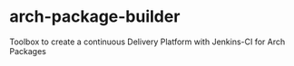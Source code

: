 # arch-package-builder
Toolbox to create a continuous Delivery Platform with Jenkins-CI for Arch Packages
